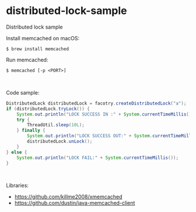 # distributed-lock-sample
Distributed lock sample

Install memcached on macOS:
```shell
$ brew install memcached
```

Run memcached:
```shell
$ memcached [-p <PORT>]
```

<br>

Code sample:

```java
DistributedLock distributedLock = facotry.createDistributedLock("a");
if (distributedLock.tryLock()) {
    System.out.println("LOCK SUCCESS IN :" + System.currentTimeMillis());
    try {
        ThreadUtil.sleep(10L);
    } finally {
        System.out.println("LOCK SUCCESS OUT:" + System.currentTimeMillis());
        distributedLock.unLock();
    }
} else {
    System.out.println("LOCK FAIL:" + System.currentTimeMillis());
}
```


<br>

Libraries:
* https://github.com/killme2008/xmemcached
* https://github.com/dustin/java-memcached-client

